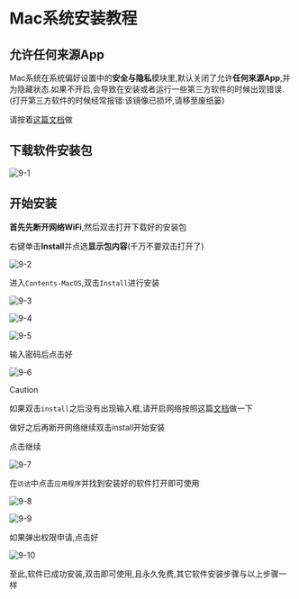 # Mac系统安装教程

## 允许任何来源App

Mac系统在系统偏好设置中的**安全与隐私**模块里,默认关闭了允许**任何来源App**,并为隐藏状态.如果不开启,会导致在安装或者运行一些第三方软件的时候出现错误.(打开第三方软件的时候经常报错:该镜像已损坏,请移至废纸篓)

请按着[这篇文档](Mac用户必看)做

## 下载软件安装包

![9-1](assets/9-1.png)

## 开始安装

**首先先断开网络WiFi**,然后双击打开下载好的安装包

右键单击**Install**并点选**显示包内容**(千万不要双击打开了)

![9-2](assets/9-2.png)

进入`Contents-MacOS`,双击`Install`进行安装

![9-3](assets/9-3.png)

![9-4](assets/9-4.png)

![9-5](assets/9-5.png)

输入密码后点击好 

![9-6](assets/9-6.png)

> [!caution]
>
> 如果双击`install`之后没有出现输入框,请开启网络按照这篇[文档](Mac系统安装使用报错解决办法#Mac启动应用提示无法检查更新)做一下
>
> 做好之后再断开网络继续双击install开始安装

点击继续

![9-7](assets/9-7.png)

在`访达`中点击`应用程序`并找到安装好的软件打开即可使用

![9-8](assets/9-8.png)

![9-9](assets/9-9.png)

如果弹出权限申请,点击好

![9-10](assets/9-10.png)

至此,软件已成功安装,双击即可使用,且永久免费,其它软件安装步骤与以上步骤一样
